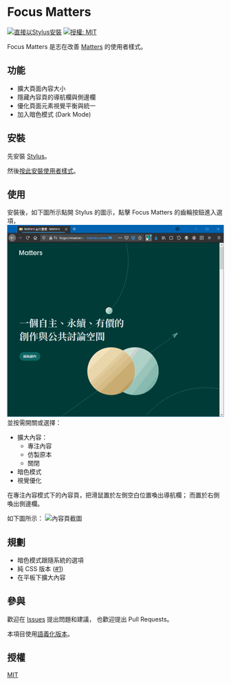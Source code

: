 # Focus Matters

[![直接以Stylus安裝](https://img.shields.io/static/v1?label=Install%20directly%20with&message=Stylus&color=00adad&style=flat-square)](https://raw.githubusercontent.com/Small-Ku/focus-matters/master/focus-matters.user.styl)
[![授權: MIT](https://img.shields.io/static/v1?label=License&message=MIT&color=yellow&style=flat-square)](https://opensource.org/licenses/MIT)

Focus Matters 是志在改善 [Matters](https://matters.news/) 的使用者樣式。

## 功能

- 擴大頁面內容大小
- 隱藏內容頁的導航欄與側邊欄
- 優化頁面元素視覺平衡與統一
- 加入暗色模式 (Dark Mode)

## 安裝

先安裝 [Stylus](https://github.com/openstyles/stylus)。

然後[按此安裝使用者樣式](https://raw.githubusercontent.com/Small-Ku/focus-matters/master/focus-matters.user.styl)。

## 使用

安裝後，如下圖所示點開 Stylus 的圖示，點擊 Focus Matters 的齒輪按鈕進入選項，
![選項演示](images/use.gif)
並按需開關或選擇：

- 擴大內容：
  - 專注內容
  - 仿製原本
  - 關閉
- 暗色模式
- 視覺優化

在專注內容模式下的內容頁，把滑鼠置於左側空白位置喚出導航欄；
而置於右側喚出側邊欄。

如下圖所示：
![內容頁截圖](images/content.gif)

## 規劃

- 暗色模式跟隨系統的選項
- 純 CSS 版本 ([#1][i1])
- 在平板下擴大內容

## 參與

歡迎在 [Issues](https://github.com/Samll_Ku/focus-matters/issues) 提出問題和建議，
也歡迎提出 Pull Requests。

本項目使用[語義化版本](https://semver.org/)。

## 授權

[MIT](https://opensource.org/licenses/MIT)

[i1]: https://github.com/Samll_Ku/focus-matters/issues/1